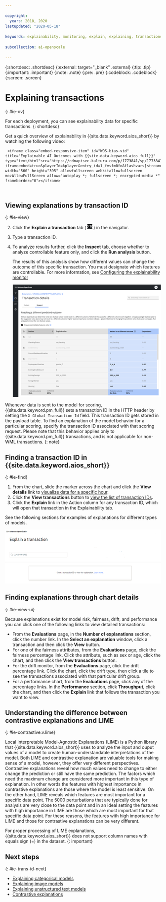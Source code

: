 ```yaml
---

copyright:
  years: 2018, 2020
lastupdated: "2020-05-18"

keywords: explainability, monitoring, explain, explaining, transactions, transaction ID

subcollection: ai-openscale

---
```


{:shortdesc: .shortdesc}
{:external: target="_blank" .external}
{:tip: .tip}
{:important: .important}
{:note: .note}
{:pre: .pre}
{:codeblock: .codeblock}
{:screen: .screen}

# Explaining transactions
{: #ie-ov}

For each deployment, you can see explainability data for specific transactions.
{: shortdesc}

Get a quick overview of explainability in {{site.data.keyword.aios_short}} by watching the following video:


<p>
  <div class="embed-responsive embed-responsive-16by9">


     <iframe class="embed-responsive-item" id="WOS-bias-vid" title="Explainable AI Outcomes with {{site.data.keyword.aios_full}}" type="text/html"src="https://cdnapisec.kaltura.com/p/1773841/sp/177384100/embedIframeJs/uiconf_id/39954662/partner_id/1773841?iframeembed=true&playerId=kplayer&entry_id=1_fvsfm0fo&flashvars[streamerType]=auto" width="560" height="395" allowfullscreen webkitallowfullscreen mozAllowFullScreen allow="autoplay *; fullscreen *; encrypted-media *" frameborder="0"></iframe>

  </div>
</p>

<p>&nbsp;</p>


## Viewing explanations by transaction ID
{: #ie-view}

2. Click the **Explain a transaction** tab ( ![Explain a transaction tab](images/wos-insight-transact-tab.png) ) in the navigator.
3. Type a transaction ID.
4. To analyze results further, click the **Inspect** tab, choose whether to analyze controllable feature only, and click the **Run analysis** button.

   The results of this analysis show how different values can change the outcome of this specific transaction. You must designate which features are controllable. For more information, see [Configuring the explainability monitor](/docs/ai-openscale?topic=ai-openscale-explainability-monitor)

   ![Transaction details on the inspect tab show values that could produce a different outcome](images/wos-explainability-inspect.png)

Whenever data is sent to the model for scoring, {{site.data.keyword.pm_full}} sets a transaction ID in the HTTP header by setting the `X-Global-Transaction-Id` field. This transaction ID gets stored in the payload table. To find an explanation of the model behavior for a particular scoring, specify the transaction ID associated with that scoring request. Please note that this behavior applies only to {{site.data.keyword.pm_full}} transactions, and is not applicable for non-WML transactions.
{: note}

## Finding a transaction ID in {{site.data.keyword.aios_short}}
{: #ie-find}

1.  From the chart, slide the marker across the chart and click the **View details** link to [visualize data for a specific hour](/docs/ai-openscale?topic=ai-openscale-it-vdet).
1.  Click the **View transactions** button to [view the list of transaction IDs](/docs/ai-openscale?topic=ai-openscale-it-tra).
1.  Click the **Explain** link in the Action column for any transaction ID, which will open that transaction in the Explainability tab.

  See the following sections for examples of explanations for different types of models.

  ![Explainability transaction ID](images/wos-insight-explain-trans-id.png)

## Finding explanations through chart details
{: #ie-view-ui}

Because explanations exist for model risk, fairness, drift, and performance you can click one of the following links to view detailed transactions:

- From the **Evaluations** page, in the **Number of explanations** section, click the number link. In the **Select an explanation** window, click a transaction and then click the **View** button. 
- For one of the fairness attributes, from the **Evaluations** page, click the fairness percentage link. Click the attribute, such as sex or age, click the chart, and then click the **View transactions** button.
- For the drift monitor, from the **Evaluations** page, click the drift percentage link. Click the chart, click the drift type, then click a tile to see the transactions associated with that particular drift group.
- For a performance chart, from the **Evaluations** page, click any of the percentage links. In the **Performance** section, click **Throughput**, click the chart, and then click the **Explain** link that follows the transaction you want to view.

## Understanding the difference between contrastive explanations and LIME
{: #ie-contrastive.v.lime}

Local Interpretable Model-Agnostic Explanations (LIME) is a Python library that {{site.data.keyword.aios_short}} uses to analyze the input and ouput values of a model to create human-understandable interpretations of the model. Both LIME and contrastive explanation are valuable tools for making sense of a model, however, they offer very different perspectives. Contrastive explanations reveal how much values need to change to either change the prediction or still have the same prediction. The factors which need the maximum change are considered more important in this type of explanation. In other words the features with highest importance in contrastive explanations are those where the model is least sensitive. On the other hand, LIME reveals which features are most important for a specific data point. The 5000 perturbations that are typically done for analysis are very close to the data point and in an ideal setting the features with high importance in LIME are those which are most important for that specific data point. For these reasons, the features with high importance for LIME and those for contrastive explanations can be very different.

For proper processing of LIME explanations, {{site.data.keyword.aios_short}} does not support column names with equals sign (=) in the dataset.
{: important} 

## Next steps
{: #ie-trans-id-next}

- [Explaining categorical models](/docs/ai-openscale?topic=ai-openscale-ie-class)
- [Explaining image models](/docs/ai-openscale?topic=ai-openscale-ie-image)
- [Explaining unstructured text models](/docs/ai-openscale?topic=ai-openscale-ie-unstruct)
- [Contrastive explanations](/docs/ai-openscale?topic=ai-openscale-ie-pp-pn)
